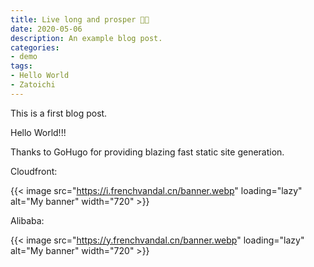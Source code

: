 ```yaml
---
title: Live long and prosper 🖖🏻
date: 2020-05-06
description: An example blog post.
categories:
- demo
tags:
- Hello World
- Zatoichi
---
```


This is a first blog post.

Hello World!!!

Thanks to GoHugo for providing blazing fast static site generation.

Cloudfront:

{{< image src="https://i.frenchvandal.cn/banner.webp" loading="lazy" alt="My banner" width="720" >}}

Alibaba:

{{< image src="https://y.frenchvandal.cn/banner.webp" loading="lazy" alt="My banner" width="720" >}}
